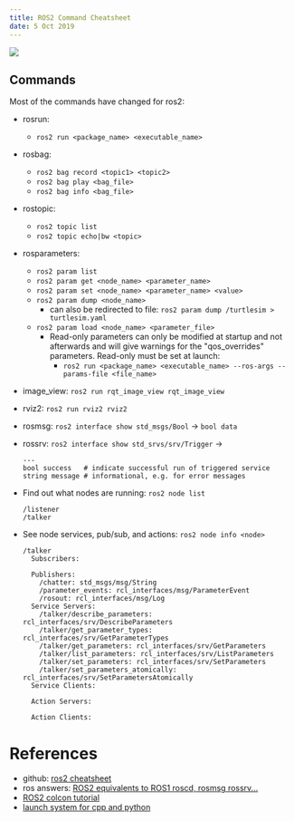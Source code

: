 ```yaml
---
title: ROS2 Command Cheatsheet
date: 5 Oct 2019
---
```


![](ros2.png)

## Commands

Most of the commands have changed for ros2:

- rosrun:
    - `ros2 run <package_name> <executable_name>`
- rosbag: 
    - `ros2 bag record <topic1> <topic2>`
    - `ros2 bag play <bag_file>`
    - `ros2 bag info <bag_file>`
- rostopic: 
    - `ros2 topic list`
    - `ros2 topic echo|bw <topic>`
- rosparameters:
    - `ros2 param list`
    - `ros2 param get <node_name> <parameter_name>`
    - `ros2 param set <node_name> <parameter_name> <value>`
    - `ros2 param dump <node_name>`
        - can also be redirected to file: `ros2 param dump /turtlesim > turtlesim.yaml`
    - `ros2 param load <node_name> <parameter_file>`
        - Read-only parameters can only be modified at startup and not afterwards and will give warnings for the "qos_overrides" parameters. Read-only must be set at launch:
            - `ros2 run <package_name> <executable_name> --ros-args --params-file <file_name>`
- image_view: `ros2 run rqt_image_view rqt_image_view`
- rviz2: `ros2 run rviz2 rviz2`
- rosmsg: `ros2 interface show std_msgs/Bool` -> `bool data`
- rossrv: `ros2 interface show std_srvs/srv/Trigger` -> 
    ```
    ---
    bool success   # indicate successful run of triggered service
    string message # informational, e.g. for error messages
    ```

- Find out what nodes are running: `ros2 node list`
    ```
    /listener
    /talker
    ```
- See node services, pub/sub, and actions: `ros2 node info <node>`
    ```
    /talker
      Subscribers:

      Publishers:
        /chatter: std_msgs/msg/String
        /parameter_events: rcl_interfaces/msg/ParameterEvent
        /rosout: rcl_interfaces/msg/Log
      Service Servers:
        /talker/describe_parameters: rcl_interfaces/srv/DescribeParameters
        /talker/get_parameter_types: rcl_interfaces/srv/GetParameterTypes
        /talker/get_parameters: rcl_interfaces/srv/GetParameters
        /talker/list_parameters: rcl_interfaces/srv/ListParameters
        /talker/set_parameters: rcl_interfaces/srv/SetParameters
        /talker/set_parameters_atomically: rcl_interfaces/srv/SetParametersAtomically
      Service Clients:

      Action Servers:

      Action Clients:
    ```

# References

- github: [ros2 cheatsheet](https://github.com/RecklessTedsFunland/ros2_cheats_sheet)
- ros answers: [ROS2 equivalents to ROS1 roscd, rosmsg rossrv...](https://answers.ros.org/question/358573/ros2-equivalents-to-ros1-roscd-rosmsg-rossrv/)
- [ROS2 colcon tutorial](https://index.ros.org//doc/ros2/Tutorials/Colcon-Tutorial/)
- [launch system for cpp and python](https://index.ros.org/doc/ros2/Tutorials/Launch-system/)
